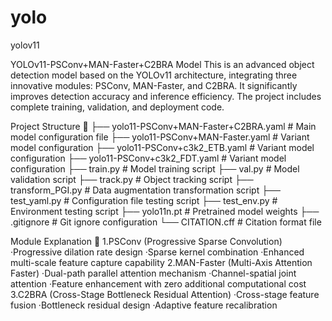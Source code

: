 # yolo
yolov11

YOLOv11-PSConv+MAN-Faster+C2BRA Model
This is an advanced object detection model based on the YOLOv11 architecture, integrating three innovative modules: PSConv, MAN-Faster, and C2BRA. It significantly improves detection accuracy and inference efficiency. The project includes complete training, validation, and deployment code.

Project Structure 📂
├── yolo11-PSConv+MAN-Faster+C2BRA.yaml    # Main model configuration file
├── yolo11-PSConv+MAN-Faster.yaml          # Variant model configuration
├── yolo11-PSConv+c3k2_ETB.yaml            # Variant model configuration
├── yolo11-PSConv+c3k2_FDT.yaml            # Variant model configuration
├── train.py                               # Model training script
├── val.py                                 # Model validation script
├── track.py                               # Object tracking script
├── transform_PGI.py                       # Data augmentation transformation script
├── test_yaml.py                           # Configuration file testing script
├── test_env.py                            # Environment testing script
├── yolo11n.pt                             # Pretrained model weights
├── .gitignore                             # Git ignore configuration
└── CITATION.cff                           # Citation format file

Module Explanation 🧠
1.PSConv (Progressive Sparse Convolution)
  ·Progressive dilation rate design
  ·Sparse kernel combination
  ·Enhanced multi-scale feature capture capability
2.MAN-Faster (Multi-Axis Attention Faster)
  ·Dual-path parallel attention mechanism
  ·Channel-spatial joint attention
  ·Feature enhancement with zero additional computational cost
3.C2BRA (Cross-Stage Bottleneck Residual Attention)
  ·Cross-stage feature fusion
  ·Bottleneck residual design
  ·Adaptive feature recalibration
